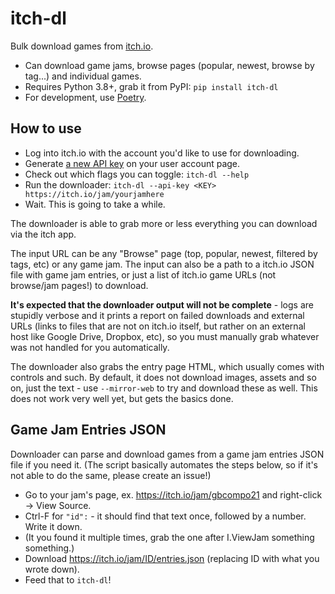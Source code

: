 # itch-dl

Bulk download games from [itch.io](https://itch.io/).

- Can download game jams, browse pages (popular, newest, browse by tag...) and individual games.
- Requires Python 3.8+, grab it from PyPI: `pip install itch-dl`
- For development, use [Poetry](https://python-poetry.org/).


## How to use

- Log into itch.io with the account you'd like to use for downloading.
- Generate [a new API key](https://itch.io/user/settings/api-keys) on your user account page.
- Check out which flags you can toggle: `itch-dl --help`
- Run the downloader: `itch-dl --api-key <KEY> https://itch.io/jam/yourjamhere`
- Wait. This is going to take a while.

The downloader is able to grab more or less everything you can download via the itch app.

The input URL can be any "Browse" page (top, popular, newest, filtered by tags, etc) or any
game jam. The input can also be a path to a itch.io JSON file with game jam entries, or just
a list of itch.io game URLs (not browse/jam pages!) to download.

**It's expected that the downloader output will not be complete** - logs are stupidly verbose
and it prints a report on failed downloads and external URLs (links to files that are not on
itch.io itself, but rather on an external host like Google Drive, Dropbox, etc), so you must
manually grab whatever was not handled for you automatically.

The downloader also grabs the entry page HTML, which usually comes with controls and such. By
default, it does not download images, assets and so on, just the text - use `--mirror-web` to
try and download these as well. This does not work very well yet, but gets the basics done.


## Game Jam Entries JSON

Downloader can parse and download games from a game jam entries JSON file if you need it.
(The script basically automates the steps below, so if it's not able to do the same, please
create an issue!)

- Go to your jam's page, ex. https://itch.io/jam/gbcompo21 and right-click -> View Source.
- Ctrl-F for `"id":` - it should find that text once, followed by a number. Write it down.
- (It you found it multiple times, grab the one after I.ViewJam something something.)
- Download https://itch.io/jam/ID/entries.json (replacing ID with what you wrote down).
- Feed that to `itch-dl`!

